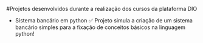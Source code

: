 #Projetos desenvolvidos durante a realização dos cursos da plataforma DIO

- Sistema bancário em python ✅
Projeto simula a criação de um sistema bancário simples para a fixação de conceitos básicos na linguagem python!